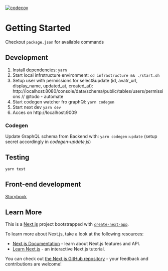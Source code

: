 [![codecov](https://codecov.io/gh/softatac/pt-web/branch/master/graph/badge.svg?token=B3PKAWJQU1)](https://codecov.io/gh/softatac/pt-web)

# Getting Started
Checkout `package.json` for available commands

## Development
1. Install dependencies: `yarn`
2. Start local infrstructure environment: `cd infrastructure && ./start.sh`
3. Setup user with permissions for select&update (id, avatr_url, display_name, updated_at, created_at): http://localhost:8080/console/data/schema/public/tables/users/permissions // @todo - automate
4. Start codegen watcher fro graphQl: `yarn codegen`
5. Start next dev `yarn dev`
6. Acces on http://localhost:9009


### Codegen
Update GraphQL schema from Backend with: `yarn codegen:update` (setup secret accordingly in _codegen-update.js_)

## Testing
`yarn test`

## Front-end development
[Storybook](https://storybook.js.org)

## Learn More
This is a [Next.js](https://nextjs.org/) project bootstrapped with [`create-next-app`](https://github.com/vercel/next.js/tree/canary/packages/create-next-app).

To learn more about Next.js, take a look at the following resources:

- [Next.js Documentation](https://nextjs.org/docs) - learn about Next.js features and API.
- [Learn Next.js](https://nextjs.org/learn) - an interactive Next.js tutorial.

You can check out [the Next.js GitHub repository](https://github.com/vercel/next.js/) - your feedback and contributions are welcome!


